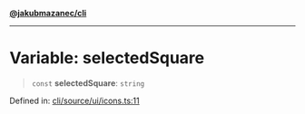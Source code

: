 [**@jakubmazanec/cli**](../../../README.md)

---

# Variable: selectedSquare

> `const` **selectedSquare**: `string`

Defined in:
[cli/source/ui/icons.ts:11](https://github.com/jakubmazanec/tools/blob/b189bd808f93a39eacbf7e401a82a754c5ce3b63/packages/cli/source/ui/icons.ts#L11)
